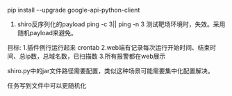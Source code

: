 
pip install --upgrade google-api-python-client

1. shiro反序列化的payload  ping -c 3|| ping -n 3 测试靶场环境时，失效。采用随机payload来避免。

目标:
1.插件例行运行起来   crontab
2.web端有记录每次运行开始时间、结束时间、总ip数，总域名数，已扫描数
3.所有报警都在web展示

shiro.py中的jar文件路径需要配置，类似这种场景可能需要集中化配置解决。


任务写到文件中可以更随机化